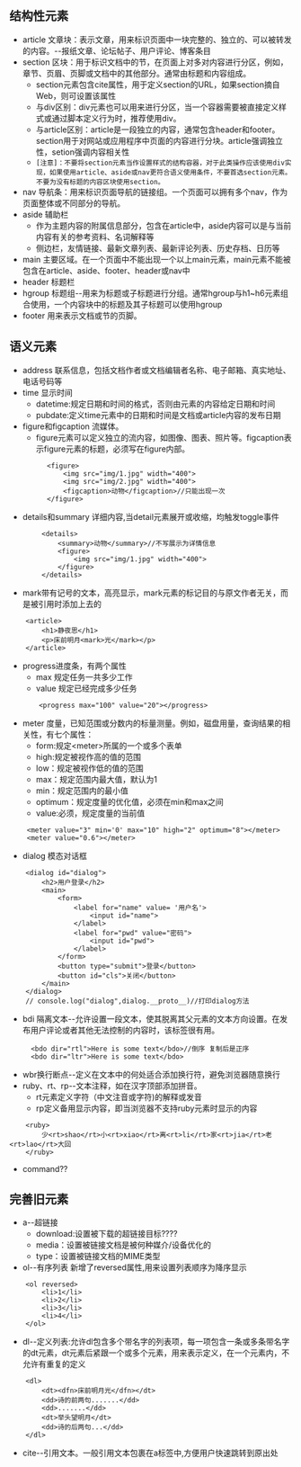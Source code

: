 ## 结构性元素
* article 文章块：表示文章，用来标识页面中一块完整的、独立的、可以被转发的内容。--报纸文章、论坛帖子、用户评论、博客条目
* section 区块：用于标识文档中的节，在页面上对多对内容进行分区，例如，章节、页眉、页脚或文档中的其他部分。通常由标题和内容组成。
    * section元素包含cite属性，用于定义section的URL，如果section摘自Web，则可设置该属性
    * 与div区别：div元素也可以用来进行分区，当一个容器需要被直接定义样式或通过脚本定义行为时，推荐使用div。
    * 与article区别：article是一段独立的内容，通常包含header和footer。section用于对网站或应用程序中页面的内容进行分块。article强调独立性，setion强调内容相关性
    * `[注意]：不要将section元素当作设置样式的结构容器，对于此类操作应该使用div实现，如果使用article、aside或nav更符合语义使用条件，不要首选section元素。不要为没有标题的内容区块使用section。`
* nav 导航条：用来标识页面导航的链接组。一个页面可以拥有多个nav，作为页面整体或不同部分的导航。
* aside 辅助栏
   * 作为主题内容的附属信息部分，包含在article中，aside内容可以是与当前内容有关的参考资料、名词解释等
   * 侧边栏，友情链接、最新文章列表、最新评论列表、历史存档、日历等
* main  主要区域。在一个页面中不能出现一个以上main元素，main元素不能被包含在article、aside、footer、header或nav中
* header 标题栏
* hgroup 标题组--用来为标题或子标题进行分组。通常hgroup与h1~h6元素组合使用，一个内容块中的标题及其子标题可以使用hgroup
* footer 用来表示文档或节的页脚。

## 语义元素
* address 联系信息，包括文档作者或文档编辑者名称、电子邮箱、真实地址、电话号码等
* time 显示时间
   * datetime:规定日期和时间的格式，否则由元素的内容给定日期和时间
   * pubdate:定义time元素中的日期和时间是文档或article内容的发布日期
* figure和figcaption 流媒体。
  * figure元素可以定义独立的流内容，如图像、图表、照片等。figcaption表示figure元素的标题，必须写在figure内部。
  ```
        <figure>
            <img src="img/1.jpg" width="400">
            <img src="img/2.jpg" width="400">
            <figcaption>动物</figcaption>//只能出现一次
        </figure>
     ```
* details和summary 详细内容,当detail元素展开或收缩，均触发toggle事件
```
        <details>
            <summary>动物</summary>//不写展示为详情信息
            <figure>
                <img src="img/1.jpg" width="400">
            </figure>
        </details>
```
* mark带有记号的文本，高亮显示，mark元素的标记目的与原文作者无关，而是被引用时添加上去的
```
    <article>
        <h1>静夜思</h1>
        <p>床前明月<mark>光</mark></p>
    </article>
```
* progress进度条，有两个属性
   * max 规定任务一共多少工作
   * value 规定已经完成多少任务
   ```
       <progress max="100" value="20"></progress>
    ```
* meter 度量，已知范围或分数内的标量测量。例如，磁盘用量，查询结果的相关性，有七个属性：
   * form:规定\<meter>所属的一个或多个表单
   * high:规定被视作高的值的范围
   * low：规定被视作低的值的范围
   * max：规定范围内最大值，默认为1
   * min：规定范围内的最小值
   * optimum：规定度量的优化值，必须在min和max之间
   * value:必须，规定度量的当前值
   ```
    <meter value="3" min='0' max="10" high="2" optimum="8"></meter>
    <meter value="0.6"></meter>
    ```
* dialog 模态对话框
```
    <dialog id="dialog">
        <h2>用户登录</h2>
        <main>
            <form>
                <label for="name" value= '用户名'>
                    <input id="name">
                </label>
                <label for="pwd" value="密码">
                    <input id="pwd">
                </label>
            </form>
            <button type="submit">登录</button>
            <button id="cls">关闭</button>
        </main>
    </dialog>
    // console.log("dialog",dialog.__proto__)//打印dialog方法
```
* bdi 隔离文本--允许设置一段文本，使其脱离其父元素的文本方向设置。在发布用户评论或者其他无法控制的内容时，该标签很有用。
  ```
    <bdo dir="rtl">Here is some text</bdo>//倒序 复制后是正序
    <bdo dir="ltr">Here is some text</bdo>
  ```
* wbr换行断点--定义在文本中的何处适合添加换行符，避免浏览器随意换行
* ruby、rt、rp--文本注释，如在汉字顶部添加拼音。
  * rt元素定义字符（中文注音或字符)的解释或发音
  * rp定义备用显示内容，即当浏览器不支持ruby元素时显示的内容
```
    <ruby>
        少<rt>shao</rt>小<rt>xiao</rt>离<rt>li</rt>家<rt>jia</rt>老<rt>lao</rt>大回
    </ruby>
```
* command??
## 完善旧元素
* a--超链接
   * download:设置被下载的超链接目标????
   * media：设置被链接文档是被何种媒介/设备优化的
   * type：设置被链接文档的MIME类型
* ol--有序列表 新增了reversed属性,用来设置列表顺序为降序显示
```
    <ol reversed>
        <li>1</li>
        <li>2</li>
        <li>3</li>
        <li>4</li>
    </ol>
```
* dl--定义列表:允许dl包含多个带名字的列表项，每一项包含一条或多条带名字的dt元素，dt元素后紧跟一个或多个元素，用来表示定义，在一个元素内，不允许有重复的定义
```
    <dl>
        <dt><dfn>床前明月光</dfn></dt>
        <dd>诗的前两句.......</dd>
        <dd>.......</dd>
        <dt>举头望明月</dt>
        <dd>诗的后两句...</dd>
    </dl>
```
* cite--引用文本。一般引用文本包裹在a标签中,方便用户快速跳转到原出处